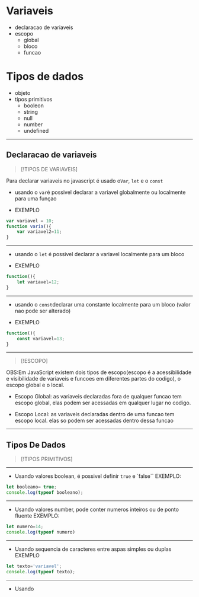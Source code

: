 # Variaveis
- declaracao de variaveis
- escopo
  - global
  - bloco
  - funcao

# Tipos de dados
- objeto
- tipos primitivos
  - booleon
  - string
  - null
  - number
  - undefined

---
  ## Declaracao de variaveis
  >[!TIPOS DE VARIAVEIS]

  Para declarar variaveis no javascript é usado o`Var`, `let` e o `const`

  - usando o `var`é possivel declarar a variavel globalmente ou localmente para uma funçao

- EXEMPLO
```JavaScript
var variavel = 10;
function varia(){
    var variavel2=11;
}
```
---

   - usando o `let` é possivel declarar a variavel localmente para um bloco

- EXEMPLO
``` JavaScript
function(){
    let variavel=12;
}
```
---
  - usando o `const`declarar uma constante localmente para um bloco (valor nao pode ser alterado)

- EXEMPLO
```JavaScript
function(){
    const variavel=13;
}
```
---
>[!ESCOPO]

OBS:Em JavaScript existem dois tipos de escopo(escopo é a acessibilidade e visibilidade de variaveis e funcoes em diferentes partes do codigo), o escopo global e o local.

- Escopo Global: as variaveis declaradas fora de qualquer funcao tem escopo global, elas podem ser acessadas em qualquer lugar no codigo.

- Escopo Local: as variaveis declaradas dentro de uma funcao tem escopo local. elas so podem ser acessadas dentro dessa funcao
---

## Tipos De Dados
>[!TIPOS PRIMITIVOS]
---
- Usando valores boolean, é possivel definir `true` e `false``
EXEMPLO:
```JavaScript
let booleano= true;
console.log(typeof booleano);
```
---
- Usando valores number, pode conter numeros inteiros ou de ponto fluente 
EXEMPLO:
```JavaScript
let numero=14;
console.log(typeof numero)
```
---
- Usando sequencia de caracteres entre aspas simples ou duplas
EXEMPLO
```JavaScript
let texto='variavel';
console.log(typeof texto);
```
---
- Usando 




